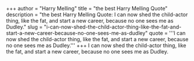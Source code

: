 +++
author = "Harry Melling"
title = "the best Harry Melling Quote"
description = "the best Harry Melling Quote: I can now shed the child-actor thing, like the fat, and start a new career, because no one sees me as Dudley."
slug = "i-can-now-shed-the-child-actor-thing-like-the-fat-and-start-a-new-career-because-no-one-sees-me-as-dudley"
quote = '''I can now shed the child-actor thing, like the fat, and start a new career, because no one sees me as Dudley.'''
+++
I can now shed the child-actor thing, like the fat, and start a new career, because no one sees me as Dudley.
